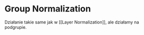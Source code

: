 # Group Normalization

Działanie takie same jak w [[Layer Normalization]], ale działamy na podgrupie.